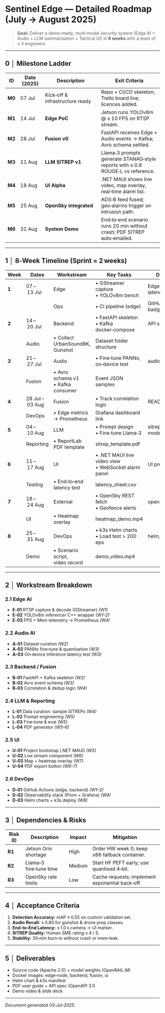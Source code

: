 # Sentinel Edge — Detailed Roadmap (July → August 2025)

> **Goal:** Deliver a demo‑ready, multi‑modal security system (Edge AI + Audio + LLM summarisation + Tactical UI) in **8 weeks** with a team of ≤ 3 engineers.

---

## 0 │ Milestone Ladder

| ID     | Date (2025) | Description                     | Exit Criteria                                                                  |
| ------ | ----------- | ------------------------------- | ------------------------------------------------------------------------------ |
| **M0** | 07 Jul      | Kick‑off & infrastructure ready | Repo + CI/CD skeleton; Trello board live; licences added.                      |
| **M1** | 14 Jul      | **Edge PoC**                    | Jetson runs YOLOv8m @ ≥ 10 FPS on RTSP stream.                                 |
| **M2** | 28 Jul      | **Fusion v0**                   | FastAPI receives Edge + Audio events → Kafka; Avro schema settled.             |
| **M3** | 11 Aug      | **LLM SITREP v1**               | Llama‑3 prompts generate STANAG‑style reports with ≥ 0.8 ROUGE‑L vs reference. |
| **M4** | 18 Aug      | **UI Alpha**                    | .NET MAUI shows live video, map overlay, real‑time alarm list.                 |
| **M5** | 25 Aug      | **OpenSky integrated**          | ADS‑B feed fused; geo‑alarms trigger on intrusion path.                        |
| **M6** | 31 Aug      | **System Demo**                 | End‑to‑end scenario runs 20 min without crash; PDF SITREP auto‑emailed.        |

---

## 1 │ 8‑Week Timeline (Sprint = 2 weeks)

| Week  | Dates           | Workstream                           | Key Tasks                                              | Deliverables                      |
| ----- | --------------- | ------------------------------------ | ------------------------------------------------------ | --------------------------------- |
| **1** | 07 – 13 Jul     | Edge                                 | • GStreamer capture<br>• YOLOv8m bench                 | Edge Docker image, latency report |
|       |                 | Ops                                  | • CI pipeline (edge)                                   | GitHub Action badge               |
| **2** | 14 – 20 Jul     | Backend                              | • FastAPI skeleton<br>• Kafka docker‑compose           | API spec v0.1                     |
|       | Audio           | • Collect UrbanSound8K, Gunshot      | Dataset folder structure                               |                                   |
| **3** | 21 – 27 Jul     | Audio                                | • Fine‑tune PANNs; on‑device test                      | audio\_model.onnx                 |
|       | Fusion          | • Avro schema v1<br>• Kafka consumer | Event JSON samples                                     |                                   |
| **4** | 28 Jul – 03 Aug | Fusion                               | • Track correlation logic                              | README fusion.md                  |
|       | DevOps          | • Edge metrics → Prometheus          | Grafana dashboard link                                 |                                   |
| **5** | 04 – 10 Aug     | LLM                                  | • Prompt design<br>• Fine‑tune Llama‑3                 | sitrep\_prompt.json, model ckpt   |
|       | Reporting       | • ReportLab PDF template             | sitrep\_template.pdf                                   |                                   |
| **6** | 11 – 17 Aug     | UI                                   | • .NET MAUI live video view<br>• WebSocket alarm panel | UI preview gif                    |
|       | Testing         | • End‑to‑end latency test            | latency\_sheet.csv                                     |                                   |
| **7** | 18 – 24 Aug     | External                             | • OpenSky REST fetch<br>• Geofence alerts              | opensky\_module.py                |
|       | UI              | • Heatmap overlay                    | heatmap\_demo.mp4                                      |                                   |
| **8** | 25 – 31 Aug     | DevOps                               | • k3s Helm charts<br>• Load test > 200 eps             | helm\_release.yaml                |
|       | Demo            | • Scenario script, video record      | demo\_video.mp4                                        |                                   |

---

## 2 │ Workstream Breakdown

### 2.1 Edge AI

* **E‑01** RTSP capture & decode (GStreamer) *(W1)*
* **E‑02** YOLOv8m inferencer C++ wrapper *(W1–2)*
* **E‑03** FPS + Mem telemetry → Prometheus *(W4)*

### 2.2 Audio AI

* **A‑01** Dataset curation *(W2)*
* **A‑02** PANNs fine‑tune & quantisation *(W3)*
* **A‑03** On‑device inference latency test *(W3)*

### 2.3 Backend / Fusion

* **B‑01** FastAPI + Kafka skeleton *(W2)*
* **B‑02** Avro event schema *(W3)*
* **B‑03** Correlation & dedup logic *(W4)*

### 2.4 LLM & Reporting

* **L‑01** Data curation: sample SITREPs *(W4)*
* **L‑02** Prompt engineering *(W5)*
* **L‑03** Fine‑tune & eval *(W5)*
* **L‑04** PDF generator *(W5–6)*

### 2.5 UI

* **U‑01** Project bootstrap (.NET MAUI) *(W5)*
* **U‑02** Live stream component *(W6)*
* **U‑03** Map + heatmap overlay *(W7)*
* **U‑04** PDF export button *(W6–7)*

### 2.6 DevOps

* **D‑01** GitHub Actions (edge, backend) *(W1–2)*
* **D‑02** Observability stack (Prom + Grafana) *(W4)*
* **D‑03** Helm charts + k3s deploy *(W8)*

---

## 3 │ Dependencies & Risks

| Risk ID | Description            | Impact | Mitigation                                      |
| ------- | ---------------------- | ------ | ----------------------------------------------- |
| **R1**  | Jetson Orin shortage   | High   | Order HW week 0; keep x86 fallback container.   |
| **R2**  | Llama‑3 fine‑tune time | Medium | Start HF PEFT early; use quantised 4‑bit.       |
| **R3**  | OpenSky rate limits    | Low    | Cache requests; implement exponential back‑off. |

---

## 4 │ Acceptance Criteria

1. **Detection Accuracy:** mAP ≥ 0.55 on custom validation set.
2. **Audio Recall:** ≥ 0.80 for gunshot & drone prop classes.
3. **End‑to‑End Latency:** ≤ 1.0 s camera → UI marker.
4. **SITREP Quality:** Human SME rating ≥ 4 / 5.
5. **Stability:** 30‑min burn‑in without crash or mem‑leak.

---

## 5 │ Deliverables

* Source code (Apache 2.0) + model weights (OpenRAIL‑M)
* Docker images: edge‑node, backend, fusion, ui
* Helm chart & k3s manifest
* PDF user guide + API spec (OpenAPI 3.1)
* Demo video & slide deck

---

*Document generated 03‑Jul‑2025.*
